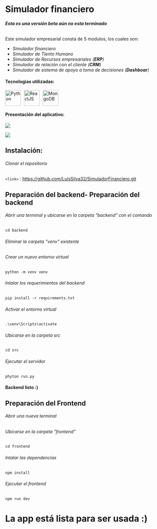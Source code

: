 # Simulador financiero

###### ***Esta es una versión beta aún no esta terminado***

Este simulador empresarial consta de 5 modulos, los cuales son:
- *Simulador financiero*
- *Simulador de Tlento Humano*
- *Simulador de Recursos empresariales (**ERP**)*
- *Simulador de relación con el cliente (**CRM**)*
- *Simulador de sistema de apoyo a toma de decisiones (**Dashboar**)*

#### Tecnologias utilizadas:
<div style="display: flex; align-items: center; gap: 10px;">
    <a href="https://raw.githubusercontent.com/rahulbanerjee26/githubAboutMeGenerator/main/icons/python.svg">
        <img src="https://raw.githubusercontent.com/rahulbanerjee26/githubAboutMeGenerator/main/icons/python.svg" alt="Python" width="50" height="50">
    </a>
    <a href="https://raw.githubusercontent.com/rahulbanerjee26/githubAboutMeGenerator/main/icons/reactjs.svg">
        <img src="https://raw.githubusercontent.com/rahulbanerjee26/githubAboutMeGenerator/main/icons/reactjs.svg" alt="ReactJS" width="50" height="50">
    </a>
    <a href="https://raw.githubusercontent.com/rahulbanerjee26/githubAboutMeGenerator/main/icons/mongodb.svg">
        <img src="https://raw.githubusercontent.com/rahulbanerjee26/githubAboutMeGenerator/main/icons/mongodb.svg" alt="MongoDB" width="50" height="50">
    </a>
</div>

#### Presentación del aplicativo:
![](https://github.com/LuisSilva32/SimuladorFinanciero/assets/106349712/22fdda93-927b-4be7-9168-b0d26bad0be4)

![](https://github.com/LuisSilva32/SimuladorFinanciero/assets/106349712/5f4ee71b-f6c5-4a88-9ba0-6abcb97bf69f)

## Instalación:
###### Clonar el repositorio

`<link>` : <https://github.com/LuisSilva32/SimuladorFinanciero.git>

## Preparación del backend- Preparación del backend
###### Abrir una terminal y ubicarse en la carpeta "backend" con el comando

`cd backend`

###### Eliminar la carpeta "venv" existente

###### Crear un nuevo entorno virtual

`python -m venv venv `

###### Intalar los requerimientos del backend

`pip install -r requirements.txt`

###### Activar el entorno virtual

`.\venv\Scripts\activate`

###### Ubicarse en la carpeta src

`cd src`

###### Ejecutar el servidor

`phyton run.py`


#### Backend listo :)


## Preparación del Frontend
###### Abrir una nueva terminal

###### Ubicarse en la carpeta "frontend"

`cd frontend`

###### Intalar las dependencias

`npm install`

###### Ejecutar el frontend

`npm run dev`

# La app está lista para ser usada :)
